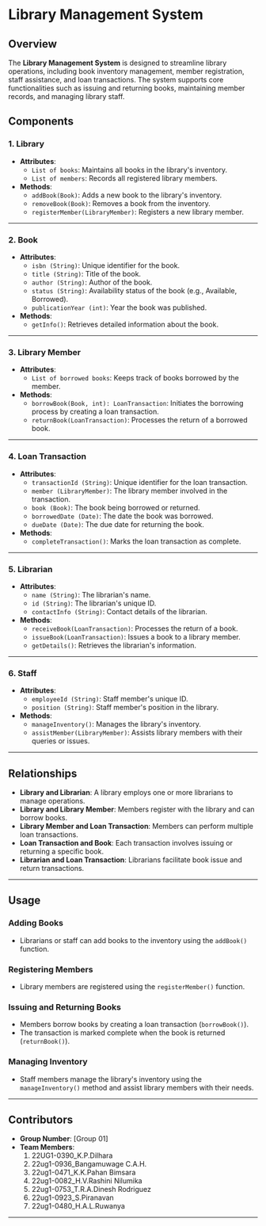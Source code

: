 # Library Management System

## Overview
The **Library Management System** is designed to streamline library operations, including book inventory management, member registration, staff assistance, and loan transactions. The system supports core functionalities such as issuing and returning books, maintaining member records, and managing library staff.

## Components

### 1. Library
- **Attributes**:
  - `List of books`: Maintains all books in the library's inventory.
  - `List of members`: Records all registered library members.
- **Methods**:
  - `addBook(Book)`: Adds a new book to the library's inventory.
  - `removeBook(Book)`: Removes a book from the inventory.
  - `registerMember(LibraryMember)`: Registers a new library member.

---

### 2. Book
- **Attributes**:
  - `isbn (String)`: Unique identifier for the book.
  - `title (String)`: Title of the book.
  - `author (String)`: Author of the book.
  - `status (String)`: Availability status of the book (e.g., Available, Borrowed).
  - `publicationYear (int)`: Year the book was published.
- **Methods**:
  - `getInfo()`: Retrieves detailed information about the book.

---

### 3. Library Member
- **Attributes**:
  - `List of borrowed books`: Keeps track of books borrowed by the member.
- **Methods**:
  - `borrowBook(Book, int): LoanTransaction`: Initiates the borrowing process by creating a loan transaction.
  - `returnBook(LoanTransaction)`: Processes the return of a borrowed book.

---

### 4. Loan Transaction
- **Attributes**:
  - `transactionId (String)`: Unique identifier for the loan transaction.
  - `member (LibraryMember)`: The library member involved in the transaction.
  - `book (Book)`: The book being borrowed or returned.
  - `borrowedDate (Date)`: The date the book was borrowed.
  - `dueDate (Date)`: The due date for returning the book.
- **Methods**:
  - `completeTransaction()`: Marks the loan transaction as complete.

---

### 5. Librarian
- **Attributes**:
  - `name (String)`: The librarian's name.
  - `id (String)`: The librarian's unique ID.
  - `contactInfo (String)`: Contact details of the librarian.
- **Methods**:
  - `receiveBook(LoanTransaction)`: Processes the return of a book.
  - `issueBook(LoanTransaction)`: Issues a book to a library member.
  - `getDetails()`: Retrieves the librarian's information.

---

### 6. Staff
- **Attributes**:
  - `employeeId (String)`: Staff member's unique ID.
  - `position (String)`: Staff member's position in the library.
- **Methods**:
  - `manageInventory()`: Manages the library's inventory.
  - `assistMember(LibraryMember)`: Assists library members with their queries or issues.

---

## Relationships

- **Library and Librarian**: A library employs one or more librarians to manage operations.
- **Library and Library Member**: Members register with the library and can borrow books.
- **Library Member and Loan Transaction**: Members can perform multiple loan transactions.
- **Loan Transaction and Book**: Each transaction involves issuing or returning a specific book.
- **Librarian and Loan Transaction**: Librarians facilitate book issue and return transactions.

---

## Usage

### Adding Books
- Librarians or staff can add books to the inventory using the `addBook()` function.

### Registering Members
- Library members are registered using the `registerMember()` function.

### Issuing and Returning Books
- Members borrow books by creating a loan transaction (`borrowBook()`).
- The transaction is marked complete when the book is returned (`returnBook()`).

### Managing Inventory
- Staff members manage the library's inventory using the `manageInventory()` method and assist library members with their needs.

---

## Contributors
- **Group Number**: [Group 01]
- **Team Members**:
  1. 22UG1-0390_K.P.Dilhara
  2. 22ug1-0936_Bangamuwage C.A.H.
  3. 22ug1-0471_K.K.Pahan Bimsara
  4. 22ug1-0082_H.V.Rashini Nilumika
  5. 22ug1-0753_T.R.A.Dinesh Rodriguez
  6. 22ug1-0923_S.Piranavan
  7. 22ug1-0480_H.A.L.Ruwanya

---

